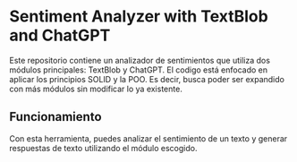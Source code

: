 # Sentiment Analyzer with TextBlob and ChatGPT

Este repositorio contiene un analizador de sentimientos que utiliza dos módulos principales: TextBlob y ChatGPT. 
El codigo está enfocado en aplicar los principios SOLID y la POO. Es decir, busca poder ser expandido con más módulos sin modificar lo ya existente.

## Funcionamiento
Con esta herramienta, puedes analizar el sentimiento de un texto y generar respuestas de texto utilizando el módulo escogido. 
